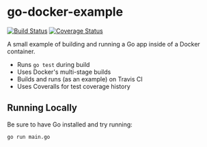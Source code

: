 # go-docker-example

[![Build Status](https://travis-ci.org/fterrag/go-docker-example.svg?branch=master)](https://travis-ci.org/fterrag/go-docker-example) [![Coverage Status](https://coveralls.io/repos/github/fterrag/go-docker-example/badge.svg?branch=master)](https://coveralls.io/github/fterrag/go-docker-example?branch=master)

A small example of building and running a Go app inside of a Docker container.

- Runs `go test` during build
- Uses Docker's multi-stage builds
- Builds and runs (as an example) on Travis CI
- Uses Coveralls for test coverage history

## Running Locally

Be sure to have Go installed and try running:

```bash
go run main.go
```
